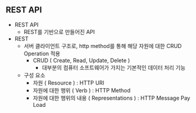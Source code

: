 ## REST API
- REST API
  - REST를 기반으로 만들어진 API
- REST
  - 서버 클라이언트 구조로, http method를 통해 해당 자원에 대한 CRUD Operation 적용
    - CRUD ( Create, Read, Update, Delete )
      - 대부분의 컴퓨터 소프트웨어가 가지는 기본적인 데이터 처리 기능
  - 구성 요소
    - 자원 ( Resource ) : HTTP URI
    - 자원에 대한 행위 ( Verb ) : HTTP Method
    - 자원에 대한 행위의 내용 ( Representations ) : HTTP Message Pay Load

